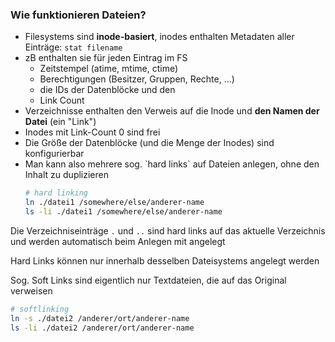 
### Wie funktionieren Dateien?

- Filesystems sind **inode-basiert**, inodes enthalten Metadaten aller Einträge: `stat filename`
- <!-- .element class="fragment" -->zB enthalten sie für jeden Eintrag im FS
    - Zeitstempel (atime, mtime, ctime)
    - Berechtigungen (Besitzer, Gruppen, Rechte, ...)
    - die IDs der Datenblöcke und den
    - Link Count
- <!-- .element class="fragment" -->Verzeichnisse enthalten den Verweis auf die Inode und
    **den Namen der Datei** (ein "Link")
- <!-- .element class="fragment" -->Inodes mit Link-Count 0 sind frei
- <!-- .element class="fragment" -->Die Größe der Datenblöcke (und die Menge der Inodes) sind konfigurierbar
- <!-- .element class="fragment" -->Man kann also mehrere sog. `hard links` auf Dateien anlegen, ohne den Inhalt zu duplizieren
    ```bash
    # hard linking
    ln ./datei1 /somewhere/else/anderer-name
    ls -li ./datei1 /somewhere/else/anderer-name
    ```

Die<!-- .element class="fragment" --> Verzeichniseinträge `.` und `..` sind hard links auf das aktuelle Verzeichnis und werden automatisch
beim Anlegen mit angelegt

Hard<!-- .element class="fragment" --> Links können nur innerhalb desselben Dateisystems angelegt werden

<div class="fragment">

Sog. Soft Links sind eigentlich nur Textdateien, die auf das Original verweisen
```bash
# softlinking
ln -s ./datei2 /anderer/ort/anderer-name
ls -li ./datei2 /anderer/ort/anderer-name
```

</div>
